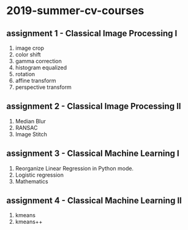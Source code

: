 # 2019-summer-cv-courses

## assignment 1 - Classical Image Processing I
1. image crop
2. color shift
3. gamma correction
4. histogram equalized
5. rotation
6. affine transform
7. perspective transform

## assignment 2 - Classical Image Processing II
1. Median Blur
2. RANSAC 
3. Image Stitch

## assignment 3 - Classical Machine Learning I
1. Reorganize Linear Regression in Python mode.
2. Logistic regression
3. Mathematics

## assignment 4 - Classical Machine Learning II
1. kmeans
2. kmeans++